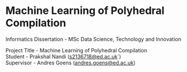# Machine Learning of Polyhedral Compilation

Informatics Dissertation - MSc Data Science, Technology and Innovation

Project Title - Machine Learning of Polyhedral Compilation <br />
Student - Prakshal Nandi (s2136718@ed.ac.uk`) <br />
Supervisor - Andres Goens (andres.goens@ed.ac.uk) <br />
